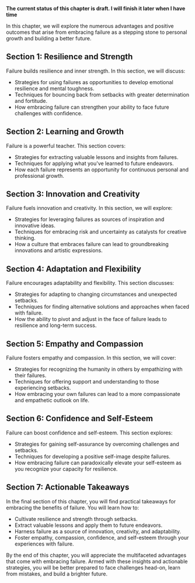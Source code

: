 **The current status of this chapter is draft. I will finish it later when I have time**

In this chapter, we will explore the numerous advantages and positive outcomes that arise from embracing failure as a stepping stone to personal growth and building a better future.

Section 1: Resilience and Strength
----------------------------------

Failure builds resilience and inner strength. In this section, we will discuss:

* Strategies for using failures as opportunities to develop emotional resilience and mental toughness.
* Techniques for bouncing back from setbacks with greater determination and fortitude.
* How embracing failure can strengthen your ability to face future challenges with confidence.

Section 2: Learning and Growth
------------------------------

Failure is a powerful teacher. This section covers:

* Strategies for extracting valuable lessons and insights from failures.
* Techniques for applying what you've learned to future endeavors.
* How each failure represents an opportunity for continuous personal and professional growth.

Section 3: Innovation and Creativity
------------------------------------

Failure fuels innovation and creativity. In this section, we will explore:

* Strategies for leveraging failures as sources of inspiration and innovative ideas.
* Techniques for embracing risk and uncertainty as catalysts for creative thinking.
* How a culture that embraces failure can lead to groundbreaking innovations and artistic expressions.

Section 4: Adaptation and Flexibility
-------------------------------------

Failure encourages adaptability and flexibility. This section discusses:

* Strategies for adapting to changing circumstances and unexpected setbacks.
* Techniques for finding alternative solutions and approaches when faced with failure.
* How the ability to pivot and adjust in the face of failure leads to resilience and long-term success.

Section 5: Empathy and Compassion
---------------------------------

Failure fosters empathy and compassion. In this section, we will cover:

* Strategies for recognizing the humanity in others by empathizing with their failures.
* Techniques for offering support and understanding to those experiencing setbacks.
* How embracing your own failures can lead to a more compassionate and empathetic outlook on life.

Section 6: Confidence and Self-Esteem
-------------------------------------

Failure can boost confidence and self-esteem. This section explores:

* Strategies for gaining self-assurance by overcoming challenges and setbacks.
* Techniques for developing a positive self-image despite failures.
* How embracing failure can paradoxically elevate your self-esteem as you recognize your capacity for resilience.

Section 7: Actionable Takeaways
-------------------------------

In the final section of this chapter, you will find practical takeaways for embracing the benefits of failure. You will learn how to:

* Cultivate resilience and strength through setbacks.
* Extract valuable lessons and apply them to future endeavors.
* Harness failure as a source of innovation, creativity, and adaptability.
* Foster empathy, compassion, confidence, and self-esteem through your experiences with failure.

By the end of this chapter, you will appreciate the multifaceted advantages that come with embracing failure. Armed with these insights and actionable strategies, you will be better prepared to face challenges head-on, learn from mistakes, and build a brighter future.
